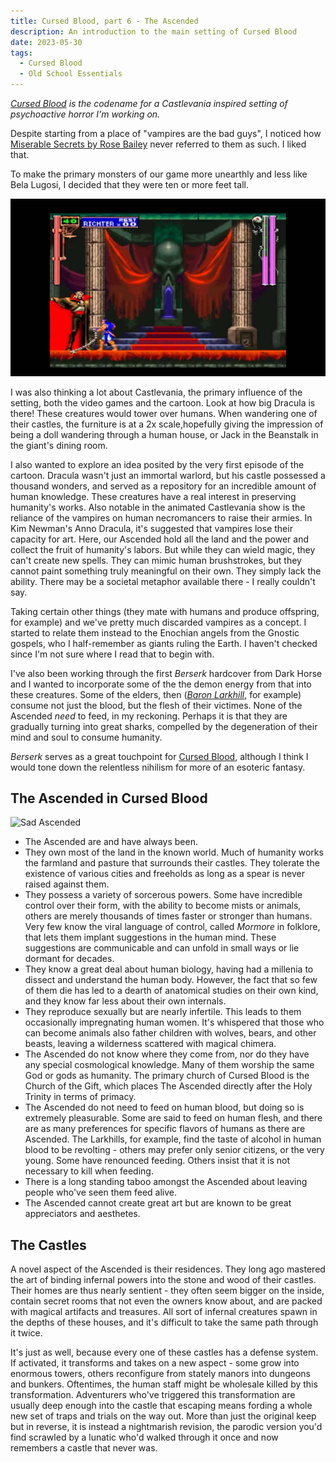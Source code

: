 ```yaml
---
title: Cursed Blood, part 6 - The Ascended
description: An introduction to the main setting of Cursed Blood
date: 2023-05-30
tags:
  - Cursed Blood
  - Old School Essentials
---
```


_[Cursed Blood](/tags/cursed-blood/) is the codename for a Castlevania inspired setting of psychoactive horror I'm working on._

Despite starting from a place of "vampires are the bad guys", I noticed how [Miserable Secrets by Rose Bailey](https://www.drivethrurpg.com/product/245941/Miserable-Secrets) never referred to them as such. I liked that.

To make the primary monsters of our game more unearthly and less like Bela Lugosi, I decided that they were ten or more feet tall.

![big dracula](/img/big-dracula.jpeg)

I was also thinking a lot about Castlevania, the primary influence of the setting, both the video games and the cartoon. Look at how big Dracula is there! These creatures would tower over humans. When wandering one of their castles, the furniture is at a 2x scale,hopefully giving the impression of being a doll wandering through a human house, or Jack in the Beanstalk in the giant's dining room.

I also wanted to explore an idea posited by the very first episode of the cartoon. Dracula wasn't just an immortal warlord, but his castle possessed a thousand wonders, and served as a repository for an incredible amount of human knowledge. These creatures have a real interest in preserving humanity's works. Also notable in the animated Castlevania show is the reliance of the vampires on human necromancers to raise their armies. In Kim Newman's Anno Dracula, it's suggested that vampires lose their capacity for art. Here, our Ascended hold all the land and the power and collect the fruit of humanity's labors. But while they can wield magic, they can't create new spells. They can mimic human brushstrokes, but they cannot paint something truly meaningful on their own. They simply lack the ability. There may be a societal metaphor available there - I really couldn't say.

Taking certain other things (they mate with humans and produce offspring, for example) and we've pretty much discarded vampires as a concept. I started to relate them instead to the Enochian angels from the Gnostic gospels, who I half-remember as giants ruling the Earth. I haven't checked since I'm not sure where I read that to begin with.

I've also been working through the first _Berserk_ hardcover from Dark Horse and I wanted to incorporate some of the the demon energy from that into these creatures. Some of the elders, then (_[Baron Larkhill](/posts/baron-larkhill)_, for example) consume not just the blood, but the flesh of their victimes. None of the Ascended _need_ to feed, in my reckoning. Perhaps it is that they are gradually turning into great sharks, compelled by the degeneration of their mind and soul to consume humanity.

_Berserk_ serves as a great touchpoint for [Cursed Blood](/tags/cursed-blood), although I think I would tone down the relentless nihilism for more of an esoteric fantasy.

## The Ascended in Cursed Blood

![Sad Ascended](/img/fallen-angel.jpg)

- The Ascended are and have always been.
- They own most of the land in the known world. Much of humanity works the farmland and pasture that surrounds their castles. They tolerate the existence of various cities and freeholds as long as a spear is never raised against them.
- They possess a variety of sorcerous powers. Some have incredible control over their form, with the ability to become mists or animals, others are merely thousands of times faster or stronger than humans. Very few know the viral language of control, called _Mormore_ in folklore, that lets them implant suggestions in the human mind. These suggestions are communicable and can unfold in small ways or lie dormant for decades.
- They know a great deal about human biology, having had a millenia to dissect and understand the human body. However, the fact that so few of them die has led to a dearth of anatomical studies on their own kind, and they know far less about their own internals.
- They reproduce sexually but are nearly infertile. This leads to them occasionally impregnating human women. It's whispered that those who can become animals also father children with wolves, bears, and other beasts, leaving a wilderness scattered with magical chimera.
- The Ascended do not know where they come from, nor do they have any special cosmological knowledge. Many of them worship the same God or gods as humanity. The primary church of Cursed Blood is the Church of the Gift, which places The Ascended directly after the Holy Trinity in terms of primacy.
- The Ascended do not need to feed on human blood, but doing so is extremely pleasurable. Some are said to feed on human flesh, and there are as many preferences for specific flavors of humans as there are Ascended. The Larkhills, for example, find the taste of alcohol in human blood to be revolting - others may prefer only senior citizens, or the very young. Some have renounced feeding. Others insist that it is not necessary to kill when feeding.
- There is a long standing taboo amongst the Ascended about leaving people who've seen them feed alive.
- The Ascended cannot create great art but are known to be great appreciators and aesthetes.

## The Castles

A novel aspect of the Ascended is their residences. They long ago mastered the art of binding infernal powers into the stone and wood of their castles. Their homes are thus nearly sentient - they often seem bigger on the inside, contain secret rooms that not even the owners know about, and are packed with magical artifacts and treasures. All sort of infernal creatures spawn in the depths of these houses, and it's difficult to take the same path through it twice.

It's just as well, because every one of these castles has a defense system. If activated, it transforms and takes on a new aspect - some grow into enormous towers, others reconfigure from stately manors into dungeons and bunkers. Oftentimes, the human staff might be wholesale killed by this transformation. Adventurers who've triggered this transformation are usually deep enough into the castle that escaping means fording a whole new set of traps and trials on the way out. More than just the original keep but in reverse, it is instead a nightmarish revision, the parodic version you'd find scrawled by a lunatic who'd walked through it once and now remembers a castle that never was.
